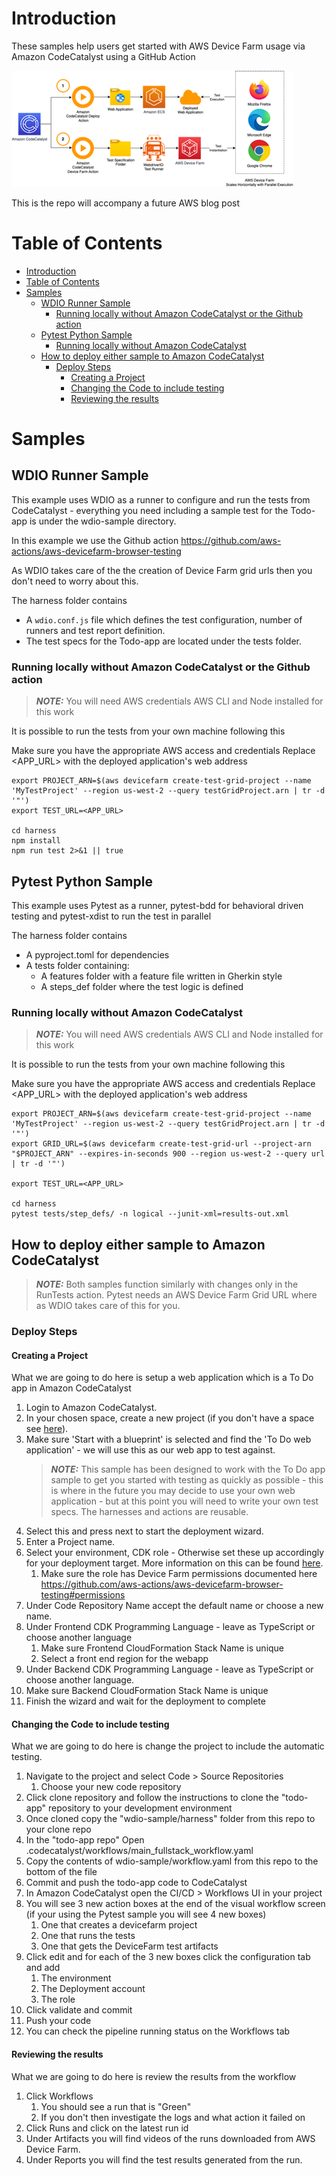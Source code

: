 # Introduction
These samples help users get started with AWS Device Farm usage via Amazon CodeCatalyst using a GitHub Action

![AWS Device Farm and Amazon CodeCatalyst Architecture](image.png)

This is the repo will accompany a future AWS blog post

# Table of Contents
- [Introduction](#introduction)
- [Table of Contents](#table-of-contents)
- [Samples](#samples)
  - [WDIO Runner Sample](#wdio-runner-sample)
    - [Running locally without Amazon CodeCatalyst or the Github action](#running-locally-without-amazon-codecatalyst-or-the-github-action)
  - [Pytest Python Sample](#pytest-python-sample)
    - [Running locally without Amazon CodeCatalyst](#running-locally-without-amazon-codecatalyst)
  - [How to deploy either sample to Amazon CodeCatalyst](#how-to-deploy-either-sample-to-amazon-codecatalyst)
    - [Deploy Steps](#deploy-steps)
      - [Creating a Project](#creating-a-project)
      - [Changing the Code to include testing](#changing-the-code-to-include-testing)
      - [Reviewing the results](#reviewing-the-results)

# Samples

## WDIO Runner Sample
This example uses WDIO as a runner to configure and run the tests from CodeCatalyst - everything you need including a sample test for the Todo-app is under the wdio-sample directory.

In this example we use the Github action https://github.com/aws-actions/aws-devicefarm-browser-testing

As WDIO takes care of the the creation of Device Farm grid urls then you don't need to worry about this.

The harness folder contains
- A `wdio.conf.js` file which defines the test configuration, number of runners and test report definition. 
- The test specs for the Todo-app are located under the tests folder.

### Running locally without Amazon CodeCatalyst or the Github action
> **_NOTE:_**  You will need AWS credentials AWS CLI and Node installed for this work

It is possible to run the tests from your own machine following this

Make sure you have the appropriate AWS access and credentials
Replace <APP_URL> with the deployed application's web address

```
export PROJECT_ARN=$(aws devicefarm create-test-grid-project --name 'MyTestProject' --region us-west-2 --query testGridProject.arn | tr -d '"') 
export TEST_URL=<APP_URL>

cd harness
npm install
npm run test 2>&1 || true
```

## Pytest Python Sample
This example uses Pytest as a runner, pytest-bdd for behavioral driven testing and pytest-xdist to run the test in parallel 

The harness folder contains 
- A pyproject.toml for dependencies
- A tests folder containing:
  - A features folder with a feature file written in Gherkin style
  - A steps_def folder where the test logic is defined

### Running locally without Amazon CodeCatalyst
> **_NOTE:_**  You will need AWS credentials AWS CLI and Node installed for this work

It is possible to run the tests from your own machine following this

Make sure you have the appropriate AWS access and credentials
Replace <APP_URL> with the deployed application's web address
```
export PROJECT_ARN=$(aws devicefarm create-test-grid-project --name 'MyTestProject' --region us-west-2 --query testGridProject.arn | tr -d '"') 
export GRID_URL=$(aws devicefarm create-test-grid-url --project-arn "$PROJECT_ARN" --expires-in-seconds 900 --region us-west-2 --query url | tr -d '"')

export TEST_URL=<APP_URL>

cd harness
pytest tests/step_defs/ -n logical --junit-xml=results-out.xml
```

## How to deploy either sample to Amazon CodeCatalyst
> **_NOTE:_**  Both samples function similarly with changes only in the RunTests action. Pytest needs an AWS Device Farm Grid URL where as WDIO takes care of this for you. 

### Deploy Steps
#### Creating a Project
What we are going to do here is setup a web application which is a To Do app in Amazon CodeCatalyst 

1. Login to Amazon CodeCatalyst.
2. In your chosen space, create a new project (if you don't have a space see [here](https://docs.aws.amazon.com/codecatalyst/latest/userguide/spaces-create.html)).
3. Make sure 'Start with a blueprint' is selected and find the 'To Do web application' - we will use this as our web app to test against.
   > **_NOTE:_**  This sample has been designed to work with the To Do app sample to get you started with testing as quickly as possible - this is where in the future you may decide to use your own web application - but at this point you will need to write your own test specs. The harnesses and actions are reusable.
4. Select this and press next to start the deployment wizard.
5. Enter a Project name.
6. Select your environment, CDK role - Otherwise set these up accordingly for your deployment target. More information on this can be found [here](https://docs.aws.amazon.com/codecatalyst/latest/userguide/deploy-environments-add-app-to-environment.html).
   1. Make sure the role has Device Farm permissions documented here https://github.com/aws-actions/aws-devicefarm-browser-testing#permissions
7. Under Code Repository Name accept the default name or choose a new name.
8. Under Frontend CDK Programming Language - leave as TypeScript or choose another language
   1. Make sure Frontend CloudFormation Stack Name is unique
   2. Select a front end region for the webapp
9.  Under Backend CDK Programming Language - leave as TypeScript or choose another language.
   1.  Make sure Backend CloudFormation Stack Name is unique
10. Finish the wizard and wait for the deployment to complete
    
#### Changing the Code to include testing
What we are going to do here is change the project to include the automatic testing.

1. Navigate to the project and select Code > Source Repositories
   1.  Choose your new code repository
2. Click clone repository and follow the instructions to clone the "todo-app" repository to your development environment
3. Once cloned copy the "wdio-sample/harness" folder from this repo to your clone repo
4. In the "todo-app repo" Open .codecatalyst/workflows/main_fullstack_workflow.yaml
5. Copy the contents of wdio-sample/workflow.yaml from this repo to the bottom of the file
6. Commit and push the todo-app code to CodeCatalyst
7. In Amazon CodeCatalyst open the CI/CD > Workflows UI in your project
8. You will see 3 new action boxes at the end of the visual workflow screen (if your using the Pytest sample you will see 4 new boxes)
    1.  One that creates a devicefarm project
    2.  One that runs the tests
    3.  One that gets the DeviceFarm test artifacts
9. Click edit and for each of the 3 new boxes click the configuration tab and add
    1.  The environment
    2.  The Deployment account
    3.  The role
10. Click validate and commit
11. Push your code
12. You can check the pipeline running status on the Workflows tab

#### Reviewing the results
What we are going to do here is review the results from the workflow

1. Click Workflows
   1. You should see a run that is "Green"
   2. If you don't then investigate the logs and what action it failed on
2. Click Runs and click on the latest run id
3. Under Artifacts you will find videos of the runs downloaded from AWS Device Farm.
4. Under Reports you will find the test results generated from the run.
